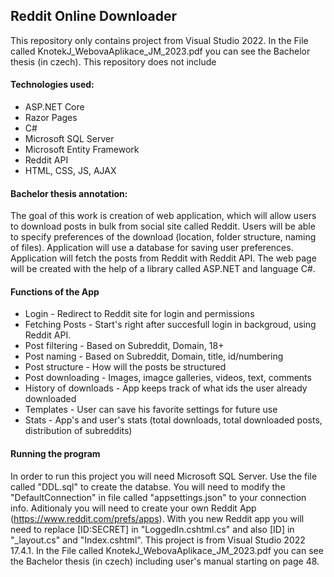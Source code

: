 ## Reddit Online Downloader

This repository only contains project from Visual Studio 2022. In the File called KnotekJ_WebovaAplikace_JM_2023.pdf you can see the Bachelor thesis (in czech). This repository does not include

#### Technologies used:
- ASP.NET Core
- Razor Pages
- C#
- Microsoft SQL Server
- Microsoft Entity Framework
- Reddit API
- HTML, CSS, JS, AJAX

#### Bachelor thesis annotation: 
The goal of this work is creation of web application, which will allow users to download posts in bulk from social site called Reddit. Users will be able to specify preferences of the download (location, folder structure, naming of files). Application will use a database for saving user preferences. Application will fetch the posts from Reddit with Reddit API. The web page will be created with the help of a library called ASP.NET and language C#.

#### Functions of the App
- Login - Redirect to Reddit site for login and permissions
- Fetching Posts - Start's right after succesfull login in backgroud, using Reddit API.
- Post filtering - Based on Subreddit, Domain, 18+
- Post naming - Based on Subreddit, Domain, title, id/numbering
- Post structure - How will the posts be structured
- Post downloading - Images, imagce galleries, videos, text, comments
- History of downloads - App keeps track of what ids the user already downloaded
- Templates - User can save his favorite settings for future use
- Stats - App's and user's stats (total downloads, total downloaded posts, distribution of subreddits)


#### Running the program
In order to run this project you will need Microsoft SQL Server. Use the file called "DDL.sql" to create the databse. You will need to modify the "DefaultConnection" in file called "appsettings.json" to your connection info. Aditionaly you will need to create your own Reddit App (https://www.reddit.com/prefs/apps). With you new Reddit app you will need to replace [ID:SECRET] in "LoggedIn.cshtml.cs" and also [ID] in "_layout.cs" and "Index.cshtml". This project is from Visual Studio 2022 17.4.1. In the File called KnotekJ_WebovaAplikace_JM_2023.pdf you can see the Bachelor thesis (in czech) including user's manual starting on page 48.
